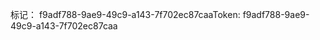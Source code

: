 <span data-ttu-id="e719a-101">标记： f9adf788-9ae9-49c9-a143-7f702ec87caa</span><span class="sxs-lookup"><span data-stu-id="e719a-101">Token: f9adf788-9ae9-49c9-a143-7f702ec87caa</span></span>